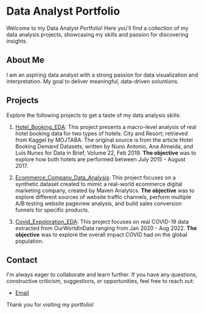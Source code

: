 # Data Analyst Portfolio

Welcome to my Data Analyst Portfolio! Here you'll find a collection of my data analysis projects, showcasing my skills and passion for discovering insights.


## About Me

I am an aspiring data analyst with a strong passion for data visualization and interpretation. My goal to deliver meaningful, data-driven soluntions.


## Projects

Explore the following projects to get a taste of my data analysis skills:

1. [Hotel_Booking_EDA](hotel_booking_eda.sql): This project presents a macro-level analysis of real hotel booking data for two types of hotels: City and Resort; retrieved from Kaggel by MOJTABA. The original source is from the article Hotel Booking Demand Datasets, 
	written by Nuno Antonio, Ana Almeida, and Luis Nunes for Data in Brief, Volume 22, Feb 2019.
   **The objective** was to explore how both hotels are performed between July 2015 - August 2017.
   
3. [Ecommerce_Company_Data_Analysis](ecommerce_data_analysis_mysql.sql): This project focuses on a synthetic dataset created to mimic a real-world ecommerce digital marketing company, created by Maven Analytics.
   **The objective** was to explore different sources of website traffic channels, perform multiple A/B testing website pageview analysis, and build sales conversion funnels for specific products.

4. [Covid_Expoloration_EDA](SQLQuery1.sql): This project focuses on real COVID-19 data extracted from OurWorldInData ranging from Jan 2020 - Aug 2022.
   **The objective** was to explore the overall impact COVID had on the global population.


## Contact

I'm always eager to collaborate and learn further. If you have any questions, constructive criticism, suggestions, or opportunities, feel free to reach out:

- [Email](abimael.enriquez@yahoo.com)

Thank you for visiting my portfolio!
